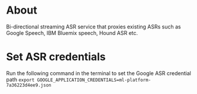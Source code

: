 # About
Bi-directional streaming ASR service that proxies existing ASRs such as Google Speech, IBM Bluemix speech, Hound ASR etc.

# Set ASR credentials
Run the following command in the terminal to set the Google ASR credential path
`export GOOGLE_APPLICATION_CREDENTIALS=ml-platform-7a36223d4ee9.json`
